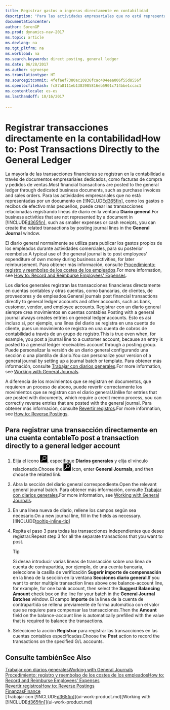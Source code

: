 ```yaml
---
title: Registrar gastos o ingresos directamente en contabilidad
description: "Para las actividades empresariales que no está representadas por un documento, como los gastos o recibos de efectivo más pequeños, puede crear las transacciones relacionadas registrando líneas de diario en la ventana Diario general."
documentationcenter: 
author: SorenGP
ms.prod: dynamics-nav-2017
ms.topic: article
ms.devlang: na
ms.tgt_pltfrm: na
ms.workload: na
ms.search.keywords: direct posting, general ledger
ms.date: 06/28/2017
ms.author: sgroespe
ms.translationtype: HT
ms.sourcegitcommit: 4fefaef7380ac10836fcac404eea006f55d8556f
ms.openlocfilehash: fc87a8111eb1383985816eb5901c714bbe1ccac1
ms.contentlocale: es-es
ms.lasthandoff: 10/16/2017

---
```

# <a name="how-to-post-transactions-directly-to-the-general-ledger"></a><span data-ttu-id="77c9e-103">Registrar transacciones directamente en la contabilidad</span><span class="sxs-lookup"><span data-stu-id="77c9e-103">How to: Post Transactions Directly to the General Ledger</span></span>
<span data-ttu-id="77c9e-104">La mayoría de las transacciones financieras se registran en la contabilidad a través de documentos empresariales dedicados, como facturas de compra y pedidos de ventas.</span><span class="sxs-lookup"><span data-stu-id="77c9e-104">Most financial transactions are posted to the general ledger through dedicated business documents, such as purchase invoices and sales orders.</span></span> <span data-ttu-id="77c9e-105">Para las actividades empresariales que no está representadas por un documento en [!INCLUDE[d365fin](includes/d365fin_md.md)], como los gastos o recibos de efectivo más pequeños, puede crear las transacciones relacionadas registrando líneas de diario en la ventana **Diario general**.</span><span class="sxs-lookup"><span data-stu-id="77c9e-105">For business activities that are not represented by a document in [!INCLUDE[d365fin](includes/d365fin_md.md)], such as smaller expenses or cash receipts, you can create the related transactions by posting journal lines in the **General Journal** window.</span></span>

<span data-ttu-id="77c9e-106">El diario general normalmente se utiliza para publicar los gastos propios de los empleados durante actividades comerciales, para su posterior reembolso.</span><span class="sxs-lookup"><span data-stu-id="77c9e-106">A typical use of the general journal is to post employees' expenditure of own money during business activities, for later reimbursement.</span></span> <span data-ttu-id="77c9e-107">Para obtener más información, consulte [Procedimiento: registro y reembolso de los costes de los empleados](finance-how-record-reimburse-employee-expenses.md).</span><span class="sxs-lookup"><span data-stu-id="77c9e-107">For more information, see [How to: Record and Reimburse Employees' Expenses](finance-how-record-reimburse-employee-expenses.md).</span></span>

<span data-ttu-id="77c9e-108">Los diarios generales registran las transacciones financieras directamente en cuentas contables y otras cuentas, como bancarias, de clientes, de proveedores y de empleados.</span><span class="sxs-lookup"><span data-stu-id="77c9e-108">General journals post financial transactions directly to general ledger accounts and other accounts, such as bank, customer, vendor, and employee accounts.</span></span> <span data-ttu-id="77c9e-109">Registrar con un diario general siempre crea movimientos en cuentas contables.</span><span class="sxs-lookup"><span data-stu-id="77c9e-109">Posting with a general journal always creates entries on general ledger accounts.</span></span> <span data-ttu-id="77c9e-110">Esto es así incluso si, por ejemplo, una línea del diario se registra en una cuenta de cliente, pues un movimiento se registra en una cuenta de cobros de contabilidad a través de un grupo de registro.</span><span class="sxs-lookup"><span data-stu-id="77c9e-110">This is true even when, for example, you post a journal line to a customer account, because an entry is posted to a general ledger receivables account through a posting group.</span></span> <span data-ttu-id="77c9e-111">Puede personalizar la versión de un diario general configurando una sección o una plantilla de diario.</span><span class="sxs-lookup"><span data-stu-id="77c9e-111">You can personalize your version of a general journal by setting up a journal batch or template.</span></span> <span data-ttu-id="77c9e-112">Para obtener más información, consulte [Trabajar con diarios generales](ui-work-general-journals.md).</span><span class="sxs-lookup"><span data-stu-id="77c9e-112">For more information, see [Working with General Journals](ui-work-general-journals.md).</span></span>

<span data-ttu-id="77c9e-113">A diferencia de los movimientos que se registran en documentos, que requieren un proceso de abono, puede revertir correctamente los movimientos que se registran con el diario general.</span><span class="sxs-lookup"><span data-stu-id="77c9e-113">Unlike for entries that are posted with documents, which require a credit memo process, you can correctly reverse entries that are posted with the general journal.</span></span> <span data-ttu-id="77c9e-114">Para obtener más información, consulte [Revertir registros](finance-how-reverse-journal-posting.md).</span><span class="sxs-lookup"><span data-stu-id="77c9e-114">For more information, see [How to: Reverse Postings](finance-how-reverse-journal-posting.md).</span></span>

## <a name="to-post-a-transaction-directly-to-a-general-ledger-account"></a><span data-ttu-id="77c9e-115">Para registrar una transacción directamente en una cuenta contable</span><span class="sxs-lookup"><span data-stu-id="77c9e-115">To post a transaction directly to a general ledger account</span></span>
1. <span data-ttu-id="77c9e-116">Elija el icono ![Buscar página o informe](media/ui-search/search_small.png "icono Buscar página o informe"), especifique **Diarios generales** y elija el vínculo relacionado.</span><span class="sxs-lookup"><span data-stu-id="77c9e-116">Choose the ![Search for Page or Report](media/ui-search/search_small.png "Search for Page or Report icon") icon, enter **General Journals**, and then choose the related link.</span></span>
2. <span data-ttu-id="77c9e-117">Abra la sección del diario general correspondiente.</span><span class="sxs-lookup"><span data-stu-id="77c9e-117">Open the relevant general journal batch.</span></span> <span data-ttu-id="77c9e-118">Para obtener más información, consulte [Trabajar con diarios generales](ui-work-general-journals.md).</span><span class="sxs-lookup"><span data-stu-id="77c9e-118">For more information, see [Working with General Journals](ui-work-general-journals.md).</span></span>
3. <span data-ttu-id="77c9e-119">En una línea nueva de diario, rellene los campos según sea necesario.</span><span class="sxs-lookup"><span data-stu-id="77c9e-119">On a new journal line, fill in the fields as necessary.</span></span> [!INCLUDE[tooltip-inline-tip](includes/tooltip-inline-tip_md.md)]    
4. <span data-ttu-id="77c9e-120">Repita el paso 3 para todas las transacciones independientes que desee registrar.</span><span class="sxs-lookup"><span data-stu-id="77c9e-120">Repeat step 3 for all the separate transactions that you want to post.</span></span>

    > [!TIP]  
    > <span data-ttu-id="77c9e-121">Si desea introducir varias líneas de transacción sobre una línea de cuenta de contrapartida, por ejemplo, de una cuenta bancaria, seleccione la casilla de verificación **Sugerir importe de compensación** en la línea de la sección en la ventana **Secciones diario general**.</span><span class="sxs-lookup"><span data-stu-id="77c9e-121">If you want to enter multiple transaction lines above one balance-account line, for example, for one bank account, then select the **Suggest Balancing Amount** check box on the line for your batch in the **General Journal Batches** window.</span></span> <span data-ttu-id="77c9e-122">El campo **Importe** de la línea de la cuenta de contrapartida se rellena previamente de forma automática con el valor que se requiere para compensar las transacciones.</span><span class="sxs-lookup"><span data-stu-id="77c9e-122">Then the **Amount** field on the balance-account line is automatically prefilled with the value that is required to balance the transactions.</span></span>
5. <span data-ttu-id="77c9e-123">Seleccione la acción **Registrar** para registrar las transacciones en las cuentas contables especificadas.</span><span class="sxs-lookup"><span data-stu-id="77c9e-123">Choose the **Post** action to record the transactions on the specified G/L accounts.</span></span>

## <a name="see-also"></a><span data-ttu-id="77c9e-124">Consulte también</span><span class="sxs-lookup"><span data-stu-id="77c9e-124">See Also</span></span>
[<span data-ttu-id="77c9e-125">Trabajar con diarios generales</span><span class="sxs-lookup"><span data-stu-id="77c9e-125">Working with General Journals</span></span>](ui-work-general-journals.md)  
[<span data-ttu-id="77c9e-126">Procedimiento: registro y reembolso de los costes de los empleados</span><span class="sxs-lookup"><span data-stu-id="77c9e-126">How to: Record and Reimburse Employees' Expenses</span></span>](finance-how-record-reimburse-employee-expenses.md)  
[<span data-ttu-id="77c9e-127">Revertir registros</span><span class="sxs-lookup"><span data-stu-id="77c9e-127">How to: Reverse Postings</span></span>](finance-how-reverse-journal-posting.md)  
[<span data-ttu-id="77c9e-128">Finanzas</span><span class="sxs-lookup"><span data-stu-id="77c9e-128">Finance</span></span>](finance.md)  
<span data-ttu-id="77c9e-129">[Trabajar con [!INCLUDE[d365fin](includes/d365fin_md.md)]](ui-work-product.md)</span><span class="sxs-lookup"><span data-stu-id="77c9e-129">[Working with [!INCLUDE[d365fin](includes/d365fin_md.md)]](ui-work-product.md)</span></span>  

